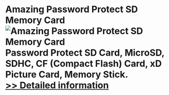# Amazing Password Protect SD Memory Card<br />![Amazing Password Protect SD Memory Card](https://mycommerce.akamaized.net/api/pimages/P300860091/BIG/300860091.PNG)<br />Password Protect SD Card, MicroSD, SDHC, CF (Compact Flash) Card, xD Picture Card, Memory Stick.<br />[>> Detailed information](https://secure.shareit.com/shareit/product.html?productid=300860091&affiliateid=200057808)
